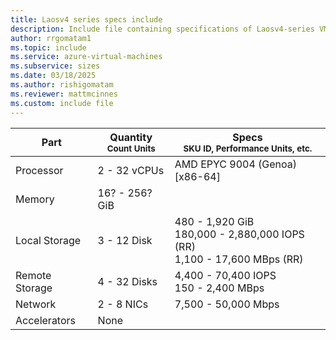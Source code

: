 ```yaml
---
title: Laosv4 series specs include
description: Include file containing specifications of Laosv4-series VM sizes.
author: rrgomatam1
ms.topic: include
ms.service: azure-virtual-machines
ms.subservice: sizes
ms.date: 03/18/2025
ms.author: rishigomatam
ms.reviewer: mattmcinnes
ms.custom: include file
---
```

| Part | Quantity <br><sup>Count Units | Specs <br><sup>SKU ID, Performance Units, etc.  |
|---|---|---|
| Processor      | 2 - 32 vCPUs       | AMD EPYC 9004 (Genoa) [x86-64]                   |
| Memory         | 16? - 256? GiB          |                      |
| Local Storage  | 3 - 12 Disk           | 480 - 1,920 GiB <br>180,000 - 2,880,000 IOPS (RR) <br>1,100 - 17,600 MBps (RR)                   |
| Remote Storage | 4 - 32 Disks    | 4,400 - 70,400 IOPS <br>150 - 2,400 MBps |
| Network        | 2 - 8 NICs          | 7,500 - 50,000 Mbps              |
| Accelerators   | None              |                       |
